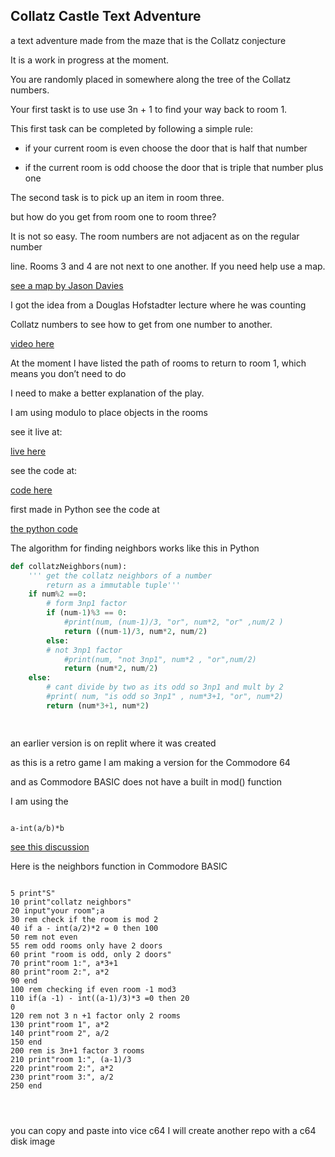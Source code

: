 ## Collatz Castle Text Adventure


a text adventure made from the maze that is the Collatz conjecture 

It is a work in progress at the moment.

You are randomly placed in somewhere along the tree of the Collatz numbers.

Your first taskt is to use use 3n + 1 to find your way back to room 1.

This first task can be completed by following a simple rule:

* if your current room is even choose the door that is half that number

* if the current room is odd choose the door that is triple that number plus one

The second task is to pick up an item in room three.  

but how do you get from room one to room three?

It is not so easy. The room numbers are not adjacent  as on the regular number 

line.  Rooms 3 and 4 are not next to one another. If you need help use a map.

[see a map by Jason Davies](https://www.jasondavies.com/collatz-graph/)

I got the idea from a Douglas Hofstadter lecture where he was counting

Collatz numbers to see how to get from one number to another.

[video here](https://youtu.be/V9ohtKameio?t=1539)

At the moment I have listed the path of rooms to return to room 1, which means you don’t need to do

I need to make a better explanation of the play.

I am using modulo to place objects in the rooms


see it live at: 

[live here](https://greggelong.github.io/collatz-castle-p5js/cc)

see the code at:

[code here](https://github.com/greggelong/collatz-castle-p5js/)


first made in Python see the code at 

[the python code](https://github.com/greggelong/collatz-castle)

The algorithm for finding neighbors works like this in Python

```python
def collatzNeighbors(num):
    ''' get the collatz neighbors of a number
        return as a immutable tuple'''
    if num%2 ==0:
        # form 3np1 factor
        if (num-1)%3 == 0:       
            #print(num, (num-1)/3, "or", num*2, "or" ,num/2 )
            return ((num-1)/3, num*2, num/2)
        else:
        # not 3np1 factor
            #print(num, "not 3np1", num*2 , "or",num/2)
            return (num*2, num/2)
    else:
        # cant divide by two as its odd so 3np1 and mult by 2
        #print( num, "is odd so 3np1" , num*3+1, "or", num*2)
        return (num*3+1, num*2)
    



````


an earlier version is on replit where it was created

 
 as this is a retro game I am making a version for the Commodore 64
 
 and as Commodore BASIC does not have a built in mod() function
 
 I am using the 
 
 ``` BASIC
 
 a-int(a/b)*b
 
 ```
 [see this discussion](https://retrocomputing.stackexchange.com/questions/9438/how-can-i-implement-the-modulus-operator-in-commodore-64-basic)
 
 Here is the neighbors function in Commodore BASIC
 
 ```BASIC
 
 5 print"S"
10 print"collatz neighbors"
20 input"your room";a
30 rem check if the room is mod 2
40 if a - int(a/2)*2 = 0 then 100
50 rem not even
55 rem odd rooms only have 2 doors
60 print "room is odd, only 2 doors"
70 print"room 1:", a*3+1
80 print"room 2:", a*2
90 end
100 rem checking if even room -1 mod3
110 if(a -1) - int((a-1)/3)*3 =0 then 20
0
120 rem not 3 n +1 factor only 2 rooms
130 print"room 1", a*2
140 print"room 2", a/2
150 end
200 rem is 3n+1 factor 3 rooms
210 print"room 1:", (a-1)/3
220 print"room 2:", a*2
230 print"room 3:", a/2
250 end


 
 
 ```

you can copy and paste into vice c64 I will create another repo with a c64 disk image
